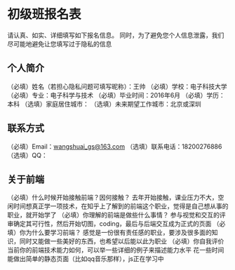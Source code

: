 # 初级班报名表

请认真、如实、详细填写如下报名信息。
同时，为了避免您个人信息泄露，我们尽可能地避免让您填写过于隐私的信息

## 个人简介

（必填）姓名（若担心隐私问题可填写昵称）：王帅
（必填）学校：电子科技大学
（必填）专业：电子科学与技术
（必填）毕业时间：2016年6月
（必填）学历：本科
（选填）家庭居住城市：
（选填）未来期望工作城市：北京或深圳

## 联系方式

（必填）Email：wangshuai_gs@163.com
（选填）联系电话：18200276886
（选填）QQ：

## 关于前端

（必填）什么时候开始接触前端？因何接触？
 去年开始接触，课业压力不大，空闲时间想真正学一项技术，在知乎上了解到的前端这个职业，觉得是自己想从事的职业，就开始学了
（必填）你理解的前端是做些什么事情？
 参与视觉和交互的评审确定其可行性，然后开始切图，coding，最后与后端交互成为正式的页面
（必填）你为什么要学习前端？
 感觉是一份很有责任感的职业，要涉及很多面的知识，同时又能做一些美好的东西，也希望以后能以此为职业
（必填）你自我评价当前你的前端技术能力如何，可以举一些详细的例子来描述能力水平
 花一些时间能做出简单的静态页面（比如qq音乐那样），js正在学习中
